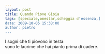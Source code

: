 ```yaml
---
layout: post
title: Quando Piove Gioia
tags: [speciale,onestar,scheggia d'essenza,]
date: 2009-10-05 15:38:00
author: pietro
---
```

I sogni che ti piovono in testa<br/>sono le lacrime che hai pianto prima di cadere.
